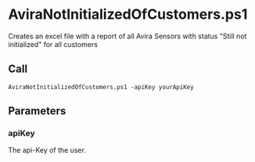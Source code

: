 # AviraNotInitializedOfCustomers.ps1

Creates an excel file with a report of all Avira Sensors with status "Still not initialized" for all customers

## Call
```
AviraNotInitializedOfCustomers.ps1 -apiKey yourApiKey 
```

## Parameters

### apiKey
The api-Key of the user.

